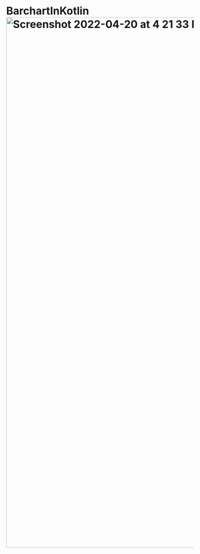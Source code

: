 # BarchartInKotlin<img width="1423" alt="Screenshot 2022-04-20 at 4 21 33 PM" src="https://user-images.githubusercontent.com/35709246/164219948-a9bfa21f-84c1-427e-89bc-fd5c2a476d91.png">


